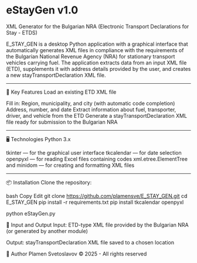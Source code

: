 # eStayGen v1.0

XML Generator for the Bulgarian NRA (Electronic Transport Declarations for Stay - ETDS)

E_STAY_GEN is a desktop Python application with a graphical interface that automatically generates XML files in compliance with the requirements of the Bulgarian National Revenue Agency (NRA) for stationary transport vehicles carrying fuel. The application extracts data from an input XML file (ETD), supplements it with address details provided by the user, and creates a new stayTransportDeclaration XML file.

---

🔧 Key Features
Load an existing ETD XML file

Fill in:
Region, municipality, and city (with automatic code completion)
Address, number, and date
Extract information about fuel, transporter, driver, and vehicle from the ETD
Generate a stayTransportDeclaration XML file ready for submission to the Bulgarian NRA

---

🖥️ Technologies
Python 3.x

tkinter — for the graphical user interface
tkcalendar — for date selection
openpyxl — for reading Excel files containing codes
xml.etree.ElementTree and minidom — for creating and formatting XML files

---

📦 Installation
Clone the repository:

bash
Copy
Edit
git clone https://github.com/plamensve/E_STAY_GEN.git
cd E_STAY_GEN
pip install -r requirements.txt
pip install tkcalendar openpyxl

python eStayGen.py

📁 Input and Output
Input: ETD-type XML file provided by the Bulgarian NRA (or generated by another module)

Output: stayTransportDeclaration XML file saved to a chosen location

📝 Author
Plamen Svetoslavov
© 2025 - All rights reserved


